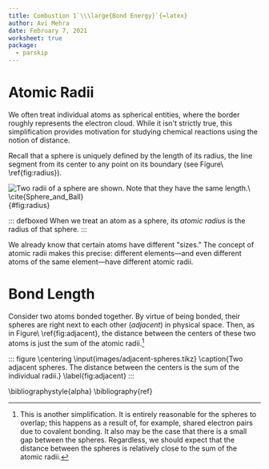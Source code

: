 ```yaml
---
title: Combustion 1`\\\large{Bond Energy}`{=latex}
author: Avi Mehra
date: February 7, 2021
worksheet: true
package:
  - parskip
---
```


# Atomic Radii

We often treat individual atoms as spherical entities, where the border roughly represents the electron cloud.
While it isn't strictly true, this simplification provides motivation for studying chemical reactions using the notion of distance.

Recall that a sphere is uniquely defined by the length of its radius, the line segment from its center to any point on its boundary (see Figure\ \ref{fig:radius}).

![Two radii of a sphere are shown.
Note that they have the same length.\ \cite{Sphere_and_Ball}](images/Sphere_and_Ball.png){#fig:radius}

::: defboxed
When we treat an atom as a sphere, its _atomic radius_ is the radius of that sphere.
:::

We already know that certain atoms have different "sizes."
The concept of atomic radii makes this precise:
different elements—and even different atoms of the same element—have different atomic radii.

# Bond Length

Consider two atoms bonded together.
By virtue of being bonded, their spheres are right next to each other (_adjacent_) in physical space.
Then, as in Figure\ \ref{fig:adjacent}, the distance between the centers of these two atoms is just the sum of the atomic radii.[^overlap]

[^overlap]:
    This is another simplification.
    It is entirely reasonable for the spheres to overlap;
    this happens as a result of, for example, shared electron pairs due to covalent bonding.
    It also may be the case that there is a small gap between the spheres.
    Regardless, we should expect that the distance between the spheres is relatively close to the sum of the atomic radii.

::: figure
\centering
\input{images/adjacent-spheres.tikz}
\caption{Two adjacent spheres.
The distance between the centers is the sum of the individual radii.}
\label{fig:adjacent}
:::

\bibliographystyle{alpha}
\bibliography{ref}
